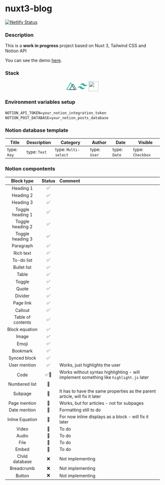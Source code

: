 # nuxt3-blog

[![Netlify Status](https://api.netlify.com/api/v1/badges/ddbeeb2c-df54-4838-a059-66a3210facba/deploy-status)](https://app.netlify.com/sites/earnest-longma-3caf94/deploys)

### Description

This is a **work in progress** project based on Nuxt 3, Tailwind CSS and Notion API

You can see the demo [here](https://earnest-longma-3caf94.netlify.app).

### Stack

<p align="center">
    <img src="https://raw.githubusercontent.com/devicons/devicon/2ae2a900d2f041da66e950e4d48052658d850630/icons/nuxtjs/nuxtjs-original.svg" width=32 height=32>
    <img src="https://raw.githubusercontent.com/devicons/devicon/2ae2a900d2f041da66e950e4d48052658d850630/icons/tailwindcss/tailwindcss-plain.svg" width=32 height=32>
    <img src="https://cdn.worldvectorlogo.com/logos/notion-logo-1.svg" width=32 height=32>
</p>

### Environment variables setup

```env
NOTION_API_TOKEN=your_notion_integration_token
NOTION_POST_DATABASE=your_notion_posts_database
```

### Notion database template

| Title       | Description  | Category             | Author       | Date         | Visible          |
| ----------- | ------------ | -------------------- | ------------ | ------------ | ---------------- |
| type: `Key` | type: `Text` | type: `Multi-select` | type: `User` | type: `Date` | type: `Checkbox` |

### Notion compontents

|    Block type     | Status | Comment                                                                                |
| :---------------: | :----: | :------------------------------------------------------------------------------------- |
|     Heading 1     |   ✅   |                                                                                        |
|     Heading 2     |   ✅   |                                                                                        |
|     Heading 3     |   ✅   |                                                                                        |
| Toggle heading 1  |   ✅   |                                                                                        |
| Toggle heading 2  |   ✅   |                                                                                        |
| Toggle heading 3  |   ✅   |                                                                                        |
|     Paragraph     |   ✅   |                                                                                        |
|     Rich text     |   ✅   |                                                                                        |
|    To-do list     |   ✅   |                                                                                        |
|    Bullet list    |   ✅   |                                                                                        |
|       Table       |   ✅   |                                                                                        |
|      Toggle       |   ✅   |                                                                                        |
|       Quote       |   ✅   |                                                                                        |
|      Divider      |   ✅   |                                                                                        |
|     Page link     |   ✅   |                                                                                        |
|      Callout      |   ✅   |                                                                                        |
| Table of contents |   ✅   |                                                                                        |
|  Block equation   |   ✅   |                                                                                        |
|       Image       |   ✅   |                                                                                        |
|       Emoji       |   ✅   |                                                                                        |
|     Bookmark      |   ✅   |                                                                                        |
|   Synced block    |   ✅   |                                                                                        |
|   User mention    |   ✅   | Works, just highlights the user                                                        |
|       Code        |  ✅🔨  | Works without syntax highlighting - will implement something like `highlight.js` later |
|   Numbered list   |   🔨   |                                                                                        |
|      Subpage      |   🔨   | It has to have the same properties as the parent article, will fix it later            |
|   Page mention    |   🔨   | Works, but for articles - not for subpages                                             |
|   Date mention    |   🔨   | Formatting still to do                                                                 |
|  Inline Equation  |   🔨   | For now inline displays as a block - will fix it later                                 |
|       Video       |   🔨   | To do                                                                                  |
|       Audio       |   🔨   | To do                                                                                  |
|       File        |   🔨   | To do                                                                                  |
|       Embed       |   🔨   | To do                                                                                  |
|  Child database   |   ❌   | Not implementing                                                                       |
|    Breadcrumb     |   ❌   | Not implementing                                                                       |
|      Button       |   ❌   | Not implementing                                                                       |
